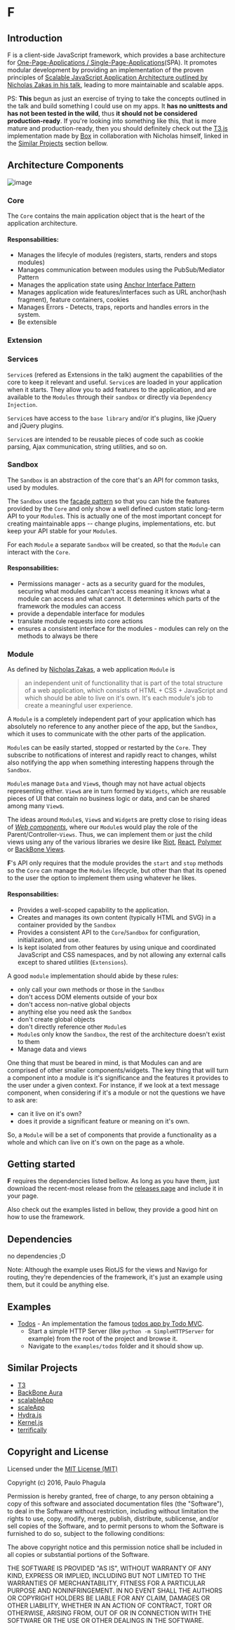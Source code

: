 # F

## Introduction

F is a client-side JavaScript framework, which provides a base architecture for [One-Page-Applications / Single-Page-Applications](https://en.wikipedia.org/wiki/Single-page_application)(SPA). It promotes modular development by providing an implementation of the proven principles of [Scalable JavaScript Application Architecture outlined by Nicholas Zakas in his talk](https://www.youtube.com/watch?v=mKouqShWI4o), leading to more maintainable and scalable apps.


PS: **This** begun as just an exercise of trying to take the concepts outlined in the talk and build something I could use on my apps. It **has no unittests and has not been tested in the wild**, thus **it should not be considered production-ready**. If you're looking into something like this, that is more mature and production-ready, then  you should definitely check out the [T3.js]() implementation made by [Box](https://github.com/box) in collaboration with Nicholas himself, linked in the [Similar Projects](#similar-projects) section bellow.

## Architecture Components

![image](./architecture.png)

### Core

The `Core` contains the main application object that is the heart of the application architecture.

#### Responsabilities:

- Manages the lifecyle of modules (registers, starts, renders and stops modules)
- Manages communication between modules using the PubSub/Mediator Pattern
- Manages the application state using [Anchor Interface Pattern](http://gorgogol.org/en/reading/the-anchor-interface-pattern/)
- Manages application wide features/interfaces such as URL anchor(hash fragment), feature containers, cookies
- Manages Errors - Detects, traps, reports and handles errors in the system.
- Be extensible

### Extension



### Services
`Service`s (refered as Extensions in the talk) augment the capabilities of the core to keep it relevant and useful.
`Service`s are loaded in your application when it starts. They allow you to add features to the application, and are available to the `Modules` through their `sandbox` or directly via `Dependency Injection`. 

`Service`s have access to the `base library` and/or it's plugins, like 
jQuery and jQuery plugins.

`Service`s are intended to be reusable pieces of code such as cookie parsing, Ajax communication, string utilities, and so on.

### Sandbox

The `Sandbox` is an abstraction of the core that's an API for common tasks, used by modules.

The `Sandbox` uses the [facade pattern](https://en.wikipedia.org/wiki/Facade_pattern) so that you can hide the features provided by the `Core` and only show a well defined custom static long-term API to your `Module`s. This is actually one of the most important concept for creating maintainable apps -- change plugins, implementations, etc. but keep your API stable for your `Module`s.

For each `Module` a separate `Sandbox` will be created, so that the `Module` can interact with the `Core`.

#### Responsabilities:

- Permissions manager - acts as a security guard for the modules, securing what modules can/can't access meaning it knows what a module can access and what cannot. It determines which parts of the framework the modules can access
- provide a dependable interface for modules
- translate module requests into core actions
- ensures a consistent interface for the modules - modules can rely on the methods to always be there

### Module

As defined by [Nicholas Zakas](http://www.slideshare.net/nzakas/scalable-javascript-application-architecture-2012/15-Any_single_module_should_be), a web application `Module` is

> an independent unit of functionallity that is part of the total structure of a web application, which consists of HTML + CSS + JavaScript and which should be able to live on it's own. It's each module's job to create a meaningful user experience.

A `Module` is a completely independent part of your application which has absolutely no reference to any another piece of the app, but the `Sandbox`, which it uses to communicate with the other parts of the application.

`Module`s can be easily started, stopped or restarted by the `Core`. They subscribe to notifications of interest and rapidly react to changes, whilst also notifying the app when something interesting happens through the `Sandbox`.

`Module`s manage `Data` and `View`s, though may not have actual objects representing either. `View`s are in turn formed by `Widgets`, which are reusable pieces of UI that contain no business logic or data, and can be shared among many `View`s.

The ideas around `Module`s, `View`s and `Widget`s are pretty close to rising ideas of [*Web components*](https://en.wikipedia.org/wiki/Web_Components), where our `Module`s would play the role of the Parent/Controller-`Views`. Thus, we can implement them or just the child views using any of the various libraries we desire like [Riot](), [React](), [Polymer]() or [BackBone Views]().

**F**'s API only requires that the module provides the `start` and `stop` methods so the `Core` can manage the `Modules` lifecycle, but other than that its opened to the user the option to implement them using whatever he likes.

#### Responsabilities:

- Provides a well-scoped capability to the application.
- Creates and manages its own content (typically HTML and SVG) in a container provided by the `Sandbox`
- Provides a consistent API to the `Core`/`Sandbox` for configuration, initialization, and use.
- Is kept isolated from other features by using unique and coordinated JavaScript and CSS namespaces, and by not allowing any external calls except to shared utilities (`Extensions`).

A good `module` implementation should abide by these rules:

- only call your own methods or those in the `Sandbox`
- don't access DOM elements outside of your box
- don't access non-native global objects
- anything else you need ask the `Sandbox`
- don't create global objects
- don't directly reference other `Module`s
- `Module`s only know the `Sandbox`, the rest of the architecture doesn't exist to them
- Manage data and views

One thing that must be beared in mind, is that Modules can 
and are comprised of other smaller components/widgets. 
The key thing that will turn a component into a module is it's 
significance and the features it provides to the user under a given context. For instance, if we look at a text message component, when considering
if it's a module or not the questions we have to ask are:
 
- can it live on it's own?
- does it provide a significant feature or meaning on it's own.

So, a `Module` will be a set of components that provide a functionality as a whole and which can live on it's own on the page as a whole.


## Getting started

**F** requires the dependencies listed bellow. As long as you have them, just download the recent-most release from the [releases page](./releases) and include it in your page.

Also check out the examples listed in bellow, they provide a good hint on how to use the framework.

## Dependencies

no dependencies ;D


Note: Although the example uses RiotJS for the views and Navigo for routing, they're dependencies of the framework, it's just an example using them, but it could be anything else.

## Examples

- [Todos](/examples/todos) - An implementation the famous [todos app by Todo MVC](http://todomvc.com/). 
	- Start a simple HTTP Server (like `python -m SimpleHTTPServer` for example) 
	from the root of the project and browse it. 
	- Navigate to the `examples/todos` folder and it should show up.

## Similar Projects

- [T3](http://t3js.org/)
- [BackBone Aura](h4p://addyosmani.github.com/aura/)
- [scalableApp](https://github.com/legalbox/lb_js_scalableApp)
- [scaleApp](http://scaleapp.org)
- [Hydra.js](http://tcorral.github.com/Hydra.js/)
- [Kernel.js](http://alanlindsay.me/kerneljs/)
- [terrifically](http://terrifically.org/)



## Copyright and License

Licensed under the [MIT License (MIT)](./LICENSE.md)

Copyright (c) 2016, Paulo Phagula

Permission is hereby granted, free of charge, to any person obtaining a copy
of this software and associated documentation files (the "Software"), to deal
in the Software without restriction, including without limitation the rights
to use, copy, modify, merge, publish, distribute, sublicense, and/or sell
copies of the Software, and to permit persons to whom the Software is
furnished to do so, subject to the following conditions:

The above copyright notice and this permission notice shall be included in all
copies or substantial portions of the Software.

THE SOFTWARE IS PROVIDED "AS IS", WITHOUT WARRANTY OF ANY KIND, EXPRESS OR
IMPLIED, INCLUDING BUT NOT LIMITED TO THE WARRANTIES OF MERCHANTABILITY,
FITNESS FOR A PARTICULAR PURPOSE AND NONINFRINGEMENT. IN NO EVENT SHALL THE
AUTHORS OR COPYRIGHT HOLDERS BE LIABLE FOR ANY CLAIM, DAMAGES OR OTHER
LIABILITY, WHETHER IN AN ACTION OF CONTRACT, TORT OR OTHERWISE, ARISING FROM,
OUT OF OR IN CONNECTION WITH THE SOFTWARE OR THE USE OR OTHER DEALINGS IN THE
SOFTWARE.